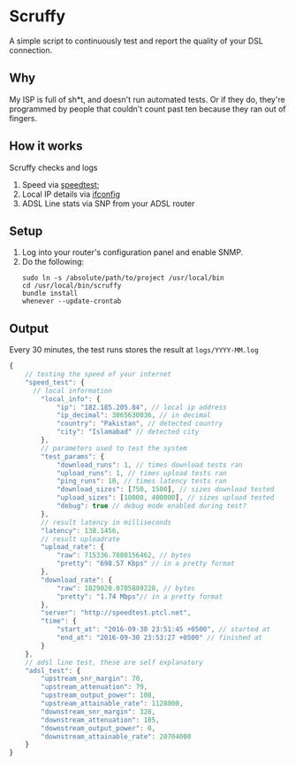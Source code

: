 # Scruffy

A simple script to continuously test and report the quality of your DSL connection.

## Why

My ISP is full of sh*t, and doesn't run automated tests. Or if they do, they're programmed by people that couldn't count past ten because they ran out of fingers.

## How it works

Scruffy checks and logs
1. Speed via [speedtest](https://speedtest.net);
2. Local IP details via [ifconfig](https://ifconfig.co)
3. ADSL Line stats via SNP from your ADSL router

## Setup

1. Log into your router's configuration panel and enable SNMP.
2. Do the following:
    ```
    sudo ln -s /absolute/path/to/project /usr/local/bin
    cd /usr/local/bin/scruffy
    bundle install
    whenever --update-crontab
    ```

## Output

Every 30 minutes, the test runs stores the result at `logs/YYYY-MM.log`

```js
{
    // testing the speed of your internet
    "speed_test": {
      // local information
        "local_info": {
            "ip": "182.185.205.84", // local ip address
            "ip_decimal": 3065630036, // in decimal
            "country": "Pakistan", // detected country
            "city": "Islamabad" // detected city
        },
        // parameters used to test the system
        "test_params": {
            "download_runs": 1, // times download tests ran
            "upload_runs": 1, // times upload tests ran
            "ping_runs": 10, // times latency tests ran
            "download_sizes": [750, 1500], // sizes download tested
            "upload_sizes": [10000, 400000], // sizes upload tested
            "debug": true // debug mode enabled during test?
        },
        // result latency in milliseconds
        "latency": 138.1456,
        // result uploadrate
        "upload_rate": {
            "raw": 715336.7880156462, // bytes
            "pretty": "698.57 Kbps" // in a pretty format
        },
        "download_rate": {
            "raw": 1829020.0705889228, // bytes
            "pretty": "1.74 Mbps"// in a pretty format
        },
        "server": "http://speedtest.ptcl.net",
        "time": {
            "start_at": "2016-09-30 23:51:45 +0500", // started at
            "end_at": "2016-09-30 23:53:27 +0500" // finished at
        }
    },
    // adsl line test, these are self explanatory
    "adsl_test": {
        "upstream_snr_margin": 70,
        "upstream_attenuation": 79,
        "upstream_output_power": 108,
        "upstream_attainable_rate": 1128000,
        "downstream_snr_margin": 328,
        "downstream_attenuation": 185,
        "downstream_output_power": 0,
        "downstream_attainable_rate": 20704000
    }
}
```
